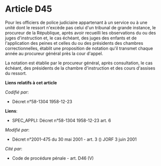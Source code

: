 # Article D45

Pour les officiers de police judiciaire appartenant à un service ou à une unité dont le ressort n'excède pas celui d'un
tribunal de grande instance, le procureur de la République, après avoir recueilli les observations du ou des juges
d'instruction et, le cas échéant, des juges des enfants et de l'application des peines et celles du ou des présidents des
chambres correctionnelles, établit une proposition de notation qu'il transmet chaque année au procureur général près la cour
d'appel.

La notation est établie par le procureur général, après consultation, le cas échéant, des présidents de la chambre
d'instruction et des cours d'assises du ressort.

**Liens relatifs à cet article**

_Codifié par_:

  - Décret n°58-1304 1958-12-23

**Liens**:

  - SPEC_APPLI: Décret n°58-1304 1958-12-23 art. 6

_Modifié par_:

  - Décret n°2001-475 du 30 mai 2001 - art. 3 () JORF 3 juin 2001

_Cité par_:

  - Code de procédure pénale - art. D46 (V)
